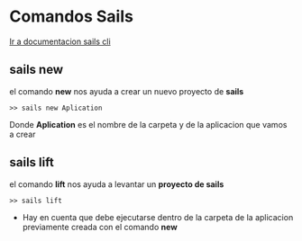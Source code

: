 # Comandos Sails
[Ir a documentacion sails cli](http://sailsjs.com/documentation/reference/command-line-interface)
## sails new

el comando **new** nos ayuda a crear un nuevo proyecto de **sails**

```
>> sails new Aplication
```
Donde **Aplication** es el nombre de la carpeta y de la aplicacion que vamos a crear

## sails lift
el comando **lift** nos ayuda a levantar un **proyecto de sails**
 ```
 >> sails lift
 ```
 - Hay en cuenta que debe ejecutarse dentro de la carpeta de la aplicacion previamente creada con el comando **new**

